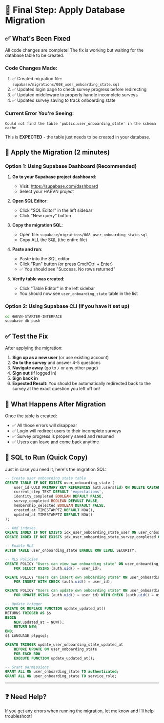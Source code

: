 # 🚀 Final Step: Apply Database Migration

## ✅ What's Been Fixed

All code changes are complete! The fix is working but waiting for the database table to be created.

### Code Changes Made:
1. ✅ Created migration file: `supabase/migrations/008_user_onboarding_state.sql`
2. ✅ Updated login page to check survey progress before redirecting
3. ✅ Updated middleware to properly handle incomplete surveys
4. ✅ Updated survey saving to track onboarding state

### Current Error You're Seeing:
```
Could not find the table 'public.user_onboarding_state' in the schema cache
```

This is **EXPECTED** - the table just needs to be created in your database.

## 🔧 Apply the Migration (2 minutes)

### Option 1: Using Supabase Dashboard (Recommended)

1. **Go to your Supabase project dashboard**:
   - Visit: https://supabase.com/dashboard
   - Select your HAEVN project

2. **Open SQL Editor**:
   - Click "SQL Editor" in the left sidebar
   - Click "New query" button

3. **Copy the migration SQL**:
   - Open file: `supabase/migrations/008_user_onboarding_state.sql`
   - Copy ALL the SQL (the entire file)

4. **Paste and run**:
   - Paste into the SQL editor
   - Click "Run" button (or press Cmd/Ctrl + Enter)
   - ✅ You should see "Success. No rows returned"

5. **Verify table was created**:
   - Click "Table Editor" in the left sidebar
   - You should now see `user_onboarding_state` table in the list

### Option 2: Using Supabase CLI (If you have it set up)

```bash
cd HAEVN-STARTER-INTERFACE
supabase db push
```

## ✅ Test the Fix

After applying the migration:

1. **Sign up as a new user** (or use existing account)
2. **Go to the survey** and answer 4-5 questions
3. **Navigate away** (go to `/` or any other page)
4. **Sign out** (if logged in)
5. **Sign back in**
6. **Expected Result**: You should be automatically redirected back to the survey at the exact question you left off on!

## 🎯 What Happens After Migration

Once the table is created:

- ✅ All those errors will disappear
- ✅ Login will redirect users to their incomplete surveys
- ✅ Survey progress is properly saved and resumed
- ✅ Users can leave and come back anytime

## 📝 SQL to Run (Quick Copy)

Just in case you need it, here's the migration SQL:

```sql
-- Create user_onboarding_state table
CREATE TABLE IF NOT EXISTS user_onboarding_state (
    user_id UUID PRIMARY KEY REFERENCES auth.users(id) ON DELETE CASCADE,
    current_step TEXT DEFAULT 'expectations',
    identity_completed BOOLEAN DEFAULT FALSE,
    survey_completed BOOLEAN DEFAULT FALSE,
    membership_selected BOOLEAN DEFAULT FALSE,
    created_at TIMESTAMPTZ DEFAULT NOW(),
    updated_at TIMESTAMPTZ DEFAULT NOW()
);

-- Add indexes
CREATE INDEX IF NOT EXISTS idx_user_onboarding_state_user ON user_onboarding_state(user_id);
CREATE INDEX IF NOT EXISTS idx_user_onboarding_state_survey_completed ON user_onboarding_state(survey_completed);

-- Enable RLS
ALTER TABLE user_onboarding_state ENABLE ROW LEVEL SECURITY;

-- RLS Policies
CREATE POLICY "Users can view own onboarding state" ON user_onboarding_state
    FOR SELECT USING (auth.uid() = user_id);

CREATE POLICY "Users can insert own onboarding state" ON user_onboarding_state
    FOR INSERT WITH CHECK (auth.uid() = user_id);

CREATE POLICY "Users can update own onboarding state" ON user_onboarding_state
    FOR UPDATE USING (auth.uid() = user_id) WITH CHECK (auth.uid() = user_id);

-- Update trigger
CREATE OR REPLACE FUNCTION update_updated_at()
RETURNS TRIGGER AS $$
BEGIN
    NEW.updated_at = NOW();
    RETURN NEW;
END;
$$ LANGUAGE plpgsql;

CREATE TRIGGER update_user_onboarding_state_updated_at
    BEFORE UPDATE ON user_onboarding_state
    FOR EACH ROW
    EXECUTE FUNCTION update_updated_at();

-- Grant permissions
GRANT ALL ON user_onboarding_state TO authenticated;
GRANT ALL ON user_onboarding_state TO service_role;
```

---

## ❓ Need Help?

If you get any errors when running the migration, let me know and I'll help troubleshoot!